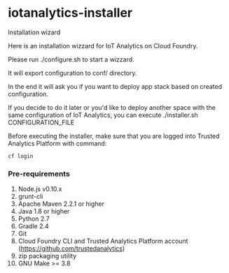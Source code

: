 # iotanalytics-installer
Installation wizard

Here is an installation wizzard for IoT Analytics on Cloud Foundry.

Please run ./configure.sh to start a wizzard.

It will export configuration to conf/ directory.

In the end it will ask you if you want to deploy app stack based on created configuration.

If you decide to do it later or you'd like to deploy another space with the same configuration of IoT Analytics, you can execute ./installer.sh CONFIGURATION_FILE

Before executing the installer, make sure that you are logged into Trusted Analytics Platform with command:
```
cf login
```

### Pre-requirements
1. Node.js v0.10.x
1. grunt-cli
1. Apache Maven 2.2.1 or higher
1. Java 1.8 or higher
1. Python 2.7
1. Gradle 2.4
1. Git
1. Cloud Foundry CLI and Trusted Analytics Platform account (https://github.com/trustedanalytics)
1. zip packaging utility
1. GNU Make >= 3.8

